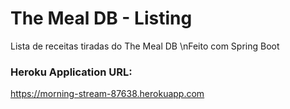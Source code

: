 # The Meal DB - Listing
Lista de receitas tiradas do The Meal DB
\nFeito com Spring Boot

### Heroku Application URL:
https://morning-stream-87638.herokuapp.com
